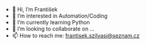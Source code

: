 - 👋 Hi, I’m František
- 👀 I’m interested in Automation/Coding
- 🌱 I’m currently learning Python
- 💞️ I’m looking to collaborate on ...
- 📫 How to reach me: frantisek.szilvasi@seznam.cz

<!---
Frankey4565/Frankey4565 is a ✨ special ✨ repository because its `README.md` (this file) appears on your GitHub profile.
You can click the Preview link to take a look at your changes.
--->
